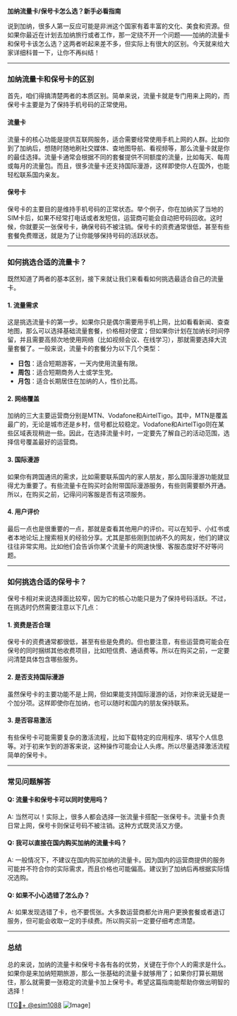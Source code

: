 **加纳流量卡/保号卡怎么选？新手必看指南**

说到加纳，很多人第一反应可能是非洲这个国家有着丰富的文化、美食和资源。但如果你最近在计划去加纳旅行或者工作，那一定绕不开一个问题——加纳的流量卡和保号卡该怎么选？这两者听起来差不多，但实际上有很大的区别。今天就来给大家详细科普一下，让你不再纠结！

---

### **加纳流量卡和保号卡的区别**

首先，咱们得搞清楚两者的本质区别。简单来说，流量卡就是专门用来上网的，而保号卡主要是为了保持手机号码的正常使用。

#### **流量卡**
流量卡的核心功能是提供互联网服务，适合需要经常使用手机上网的人群。比如你到了加纳后，想随时随地刷社交媒体、查地图导航、看视频等，那么流量卡就是你的最佳选择。流量卡通常会根据不同的套餐提供不同额度的流量，比如每天、每周或每月的流量包。而且，很多流量卡还支持国际漫游，这样即使你人在国外，也能轻松联系国内亲友。

#### **保号卡**
保号卡的主要目的是维持手机号码的正常状态。举个例子，你在加纳买了当地的SIM卡后，如果不经常打电话或者发短信，运营商可能会自动把号码回收。这时候，你就要买一张保号卡，确保号码不被注销。保号卡的资费通常很低，甚至有些套餐免费赠送，就是为了让你能够保持号码的活跃状态。

---

### **如何挑选合适的流量卡？**

既然知道了两者的基本区别，接下来就让我们来看看如何挑选最适合自己的流量卡。

#### **1. 流量需求**
这是挑选流量卡的第一步。如果你只是偶尔需要用手机上网，比如看看新闻、查查地图，那么可以选择基础流量套餐，价格相对便宜；但如果你计划在加纳长时间停留，并且需要高频次地使用网络（比如视频会议、在线学习），那就需要选择大流量套餐了。一般来说，流量卡的套餐分为以下几个类型：

- **日包**：适合短期游客，一天内使用流量有限。
- **周包**：适合短期商务人士或学生党。
- **月包**：适合长期居住在加纳的人，性价比高。
  
#### **2. 网络覆盖**
加纳的三大主要运营商分别是MTN、Vodafone和AirtelTigo。其中，MTN是覆盖最广的，无论是城市还是乡村，信号都比较稳定。Vodafone和AirtelTigo则在某些区域表现稍逊一些。因此，在选择流量卡时，一定要先了解自己的活动范围，选择信号覆盖最好的运营商。

#### **3. 国际漫游**
如果你有跨国通讯的需求，比如需要联系国内的家人朋友，那么国际漫游功能就显得尤为重要了。有些流量卡在购买时会附带国际漫游服务，有些则需要额外开通。所以，在购买之前，记得问问客服是否有这项服务。

#### **4. 用户评价**
最后一点也是很重要的一点，那就是查看其他用户的评价。可以在知乎、小红书或者本地论坛上搜索相关的经验分享。尤其是那些刚到加纳不久的网友，他们的建议往往非常实用。比如他们会告诉你某个流量卡的网速快慢、客服态度好不好等问题。

---

### **如何挑选合适的保号卡？**

保号卡相对来说选择面比较窄，因为它的核心功能只是为了保持号码活跃。不过，在挑选时仍然需要注意以下几点：

#### **1. 资费是否合理**
保号卡的资费通常都很低，甚至有些是免费的。但也要注意，有些运营商可能会在保号的同时捆绑其他收费项目，比如短信费、通话费等。所以在购买之前，一定要问清楚具体包含哪些服务。

#### **2. 是否支持国际漫游**
虽然保号卡的主要功能不是上网，但如果能支持国际漫游的话，对你来说无疑是一个加分项。这样即使你在加纳，也可以随时和国内的朋友保持联系。

#### **3. 是否容易激活**
有些保号卡可能需要复杂的激活流程，比如下载特定的应用程序、填写个人信息等。对于初来乍到的游客来说，这种操作可能会让人头疼。所以尽量选择激活流程简单的保号卡。

---

### **常见问题解答**

#### **Q: 流量卡和保号卡可以同时使用吗？**
A: 当然可以！实际上，很多人都会选择一张流量卡搭配一张保号卡。流量卡负责日常上网，保号卡则保证号码不被注销。这种方式既灵活又方便。

#### **Q: 我可以直接在国内购买加纳的流量卡吗？**
A: 一般情况下，不建议在国内购买加纳的流量卡。因为国内的运营商提供的服务可能并不符合你的实际需求，而且价格也可能偏高。建议到了加纳后再根据实际情况选购。

#### **Q: 如果不小心选错了怎么办？**
A: 如果发现选错了卡，也不要慌张。大多数运营商都允许用户更换套餐或者退订服务，但可能会收取一定的手续费。所以购买前一定要仔细考虑清楚。

---

### **总结**

总的来说，加纳的流量卡和保号卡各有各的优势，关键在于你个人的需求是什么。如果你是来加纳短期旅游，那么一张基础的流量卡就够用了；如果你打算长期居住，那么就需要一张稳定的流量卡加上保号卡。希望这篇指南能帮助你做出明智的选择！

[[TG💪+ @esim1088](https://t.me/s/esim1088) ![Image](https://i.postimg.cc/4NQfJmqS/Snipaste-2025-05-13-00-14-12.png)]
